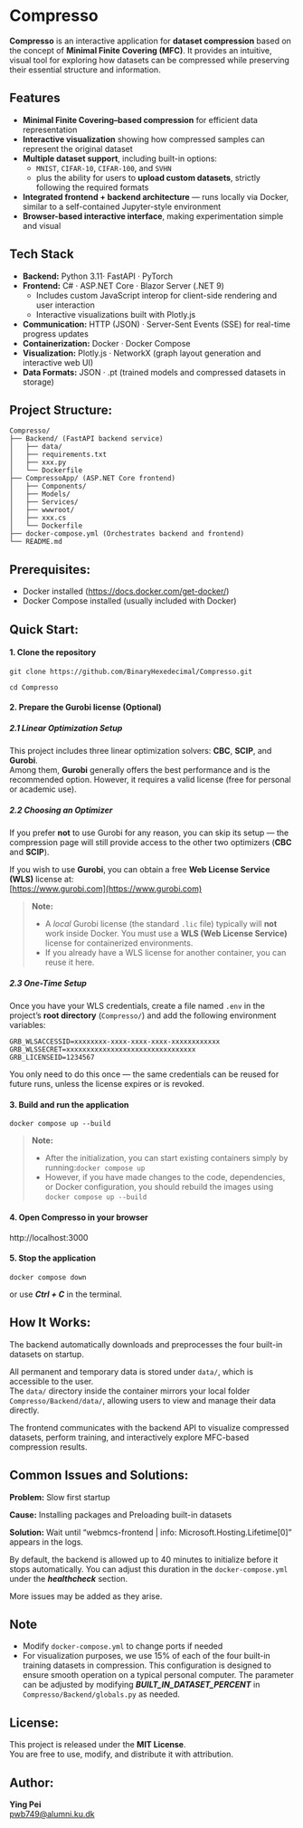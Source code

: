 # Compresso

**Compresso** is an interactive application for **dataset compression** based on the concept of **Minimal Finite Covering (MFC)**.  It provides an intuitive, visual tool for exploring how datasets can be compressed while preserving their essential structure and information.



## Features

- **Minimal Finite Covering–based compression** for efficient data representation  
- **Interactive visualization** showing how compressed samples can represent the original dataset  
- **Multiple dataset support**, including built-in options:  
  - `MNIST`, `CIFAR-10`, `CIFAR-100`, and `SVHN`  
  - plus the ability for users to **upload custom datasets**, strictly following the required formats  
- **Integrated frontend + backend architecture** — runs locally via Docker, similar to a self-contained Jupyter-style environment  
- **Browser-based interactive interface**, making experimentation simple and visual  



## Tech Stack

- **Backend:** Python 3.11· FastAPI · PyTorch  
- **Frontend:** C# · ASP.NET Core · Blazor Server (.NET 9)
  - Includes custom JavaScript interop for client-side rendering and user interaction
  - Interactive visualizations built with Plotly.js
- **Communication:** HTTP (JSON) · Server-Sent Events (SSE) for real-time progress updates
- **Containerization:** Docker · Docker Compose  
- **Visualization:** Plotly.js · NetworkX (graph layout generation and interactive web UI)
- **Data Formats:** JSON · .pt (trained models and compressed datasets in storage)



## Project Structure:
```
Compresso/
├── Backend/ (FastAPI backend service)
│   ├── data/
│   ├── requirements.txt
│   ├── xxx.py
│   └── Dockerfile
├── CompressoApp/ (ASP.NET Core frontend)
│   ├── Components/
│   ├── Models/
│   ├── Services/
│   ├── wwwroot/
│   ├── xxx.cs
│   └── Dockerfile
├── docker-compose.yml (Orchestrates backend and frontend)
└── README.md
```



## Prerequisites:

- Docker installed (https://docs.docker.com/get-docker/)  
- Docker Compose installed (usually included with Docker)



## Quick Start:

#### 1. Clone the repository
```
git clone https://github.com/BinaryHexedecimal/Compresso.git
```
```
cd Compresso
```

#### 2. Prepare the Gurobi license (Optional)

##### 2.1 Linear Optimization Setup

This project includes three linear optimization solvers: **CBC**, **SCIP**, and **Gurobi**.  
Among them, **Gurobi** generally offers the best performance and is the recommended option. However, it requires a valid license (free for personal or academic use).

##### 2.2 Choosing an Optimizer
If you prefer **not** to use Gurobi for any reason, you can skip its setup — the compression page will still provide access to the other two optimizers (**CBC** and **SCIP**).

If you wish to use **Gurobi**, you can obtain a free **Web License Service (WLS)** license at:  
[https://www.gurobi.com](https://www.gurobi.com)

> **Note:**  
> - A *local* Gurobi license (the standard `.lic` file) typically will **not** work inside Docker. You must use a **WLS (Web License Service)** license for containerized environments.  
> - If you already have a WLS license for another container, you can reuse it here.


##### 2.3 One-Time Setup

Once you have your WLS credentials, create a file named `.env` in the project’s **root directory** (`Compresso/`) and add the following environment variables:

```
GRB_WLSACCESSID=xxxxxxxx-xxxx-xxxx-xxxx-xxxxxxxxxxxx
GRB_WLSSECRET=xxxxxxxxxxxxxxxxxxxxxxxxxxxxxxxx
GRB_LICENSEID=1234567
```

You only need to do this once — the same credentials can be reused for future runs, unless the license expires or is revoked.


#### 3. Build and run the application
```
docker compose up --build
```
> **Note:**  
> -  After the initialization, you can start existing containers simply by running:```docker compose up```
> - However, if you have made changes to the code, dependencies, or Docker configuration, you should rebuild the images using ```docker compose up --build```


#### 4. Open Compresso in your browser  
http://localhost:3000

#### 5. Stop the application
```
docker compose down
```
or use ***Ctrl + C*** in the terminal.




## How It Works:

The backend automatically downloads and preprocesses the four built-in datasets on startup.

All permanent and temporary data is stored under `data/`, which is accessible to the user.  
The `data/` directory inside the container mirrors your local folder `Compresso/Backend/data/`, allowing users to view and manage their data directly.

The frontend communicates with the backend API to visualize compressed datasets, perform training, and interactively explore MFC-based compression results.



## Common Issues and Solutions:

**Problem:** Slow first startup  

**Cause:** Installing packages and Preloading built-in datasets

**Solution:** Wait until “webmcs-frontend  | info: Microsoft.Hosting.Lifetime[0]” appears in the logs.

By default, the backend is allowed up to 40 minutes to initialize before it stops automatically. You can adjust this duration in the `docker-compose.yml` under the ***healthcheck*** section.

More issues may be added as they arise.



## Note  
- Modify `docker-compose.yml` to change ports if needed  
- For visualization purposes,  we use 15% of each of the four built-in training datasets in compression. This configuration is designed to ensure smooth operation on a typical personal computer. The parameter can be adjusted by modifying ***BUILT_IN_DATASET_PERCENT*** in `Compresso/Backend/globals.py` as needed.  



## License:
This project is released under the **MIT License**.  
You are free to use, modify, and distribute it with attribution.



## Author:
**Ying Pei**  
pwb749@alumni.ku.dk
